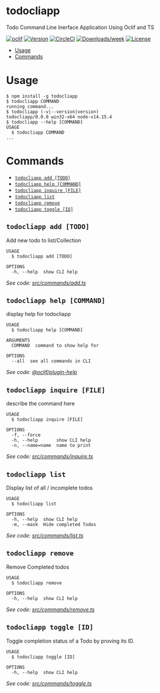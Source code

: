 todocliapp
==========

Todo Command Line Inerface Application Using Oclif and TS

[![oclif](https://img.shields.io/badge/cli-oclif-brightgreen.svg)](https://oclif.io)
[![Version](https://img.shields.io/npm/v/todocliapp.svg)](https://npmjs.org/package/todocliapp)
[![CircleCI](https://circleci.com/gh/MAtifJaved/todocliapp/tree/master.svg?style=shield)](https://circleci.com/gh/MAtifJaved/todocliapp/tree/master)
[![Downloads/week](https://img.shields.io/npm/dw/todocliapp.svg)](https://npmjs.org/package/todocliapp)
[![License](https://img.shields.io/npm/l/todocliapp.svg)](https://github.com/MAtifJaved/todocliapp/blob/master/package.json)

<!-- toc -->
* [Usage](#usage)
* [Commands](#commands)
<!-- tocstop -->
# Usage
<!-- usage -->
```sh-session
$ npm install -g todocliapp
$ todocliapp COMMAND
running command...
$ todocliapp (-v|--version|version)
todocliapp/0.0.0 win32-x64 node-v14.15.4
$ todocliapp --help [COMMAND]
USAGE
  $ todocliapp COMMAND
...
```
<!-- usagestop -->
# Commands
<!-- commands -->
* [`todocliapp add [TODO]`](#todocliapp-add-todo)
* [`todocliapp help [COMMAND]`](#todocliapp-help-command)
* [`todocliapp inquire [FILE]`](#todocliapp-inquire-file)
* [`todocliapp list`](#todocliapp-list)
* [`todocliapp remove`](#todocliapp-remove)
* [`todocliapp toggle [ID]`](#todocliapp-toggle-id)

## `todocliapp add [TODO]`

Add new todo to list/Collection

```
USAGE
  $ todocliapp add [TODO]

OPTIONS
  -h, --help  show CLI help
```

_See code: [src/commands/add.ts](https://github.com/MAtifJaved/todocliapp/blob/v0.0.0/src/commands/add.ts)_

## `todocliapp help [COMMAND]`

display help for todocliapp

```
USAGE
  $ todocliapp help [COMMAND]

ARGUMENTS
  COMMAND  command to show help for

OPTIONS
  --all  see all commands in CLI
```

_See code: [@oclif/plugin-help](https://github.com/oclif/plugin-help/blob/v3.2.2/src/commands/help.ts)_

## `todocliapp inquire [FILE]`

describe the command here

```
USAGE
  $ todocliapp inquire [FILE]

OPTIONS
  -f, --force
  -h, --help       show CLI help
  -n, --name=name  name to print
```

_See code: [src/commands/inquire.ts](https://github.com/MAtifJaved/todocliapp/blob/v0.0.0/src/commands/inquire.ts)_

## `todocliapp list`

Display list of all / incomplete todos

```
USAGE
  $ todocliapp list

OPTIONS
  -h, --help  show CLI help
  -m, --mask  Hide completed Todos
```

_See code: [src/commands/list.ts](https://github.com/MAtifJaved/todocliapp/blob/v0.0.0/src/commands/list.ts)_

## `todocliapp remove`

Remove Completed todos

```
USAGE
  $ todocliapp remove

OPTIONS
  -h, --help  show CLI help
```

_See code: [src/commands/remove.ts](https://github.com/MAtifJaved/todocliapp/blob/v0.0.0/src/commands/remove.ts)_

## `todocliapp toggle [ID]`

Toggle completion status of a Todo by proving its ID.

```
USAGE
  $ todocliapp toggle [ID]

OPTIONS
  -h, --help  show CLI help
```

_See code: [src/commands/toggle.ts](https://github.com/MAtifJaved/todocliapp/blob/v0.0.0/src/commands/toggle.ts)_
<!-- commandsstop -->
